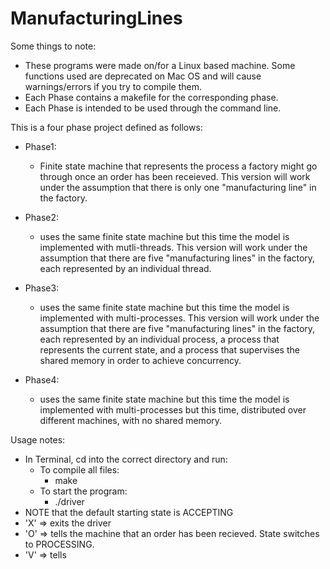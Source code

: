 # ManufacturingLines

Some things to note: 
  - These programs were made on/for a Linux based machine. Some functions used are deprecated on Mac OS and will cause warnings/errors if you try to compile them.
  - Each Phase contains a makefile for the corresponding phase.
  - Each Phase is intended to be used through the command line.
  




This is a four phase project defined as follows:
- Phase1:
  - Finite state machine that represents the process a factory might go through once an order has been receieved. This version will work under the assumption that there is only one "manufacturing line" in the factory.

- Phase2:
  - uses the same finite state machine but this time the model is implemented with mutli-threads. This version will work under the assumption that there are five "manufacturing lines" in the factory, each represented by an individual thread.
 
- Phase3: 
  - uses the same finite state machine but this time the model is implemented with multi-processes. This version will work under the assumption that there are five "manufacturing lines" in the factory, each represented by an individual process, a process that represents the current state, and a process that supervises the shared memory in order to achieve concurrency.
    
- Phase4:
  - uses the same finite state machine but this time the model is implemented with multi-processes but this time, distributed over different machines, with no shared memory.



Usage notes:
- In Terminal, cd into the correct directory and run:
  - To compile all files:
    - make
  - To start the program: 
    - ./driver
- NOTE that the default starting state is ACCEPTING
- 'X' => exits the driver
- 'O' => tells the machine that an order has been recieved. State switches to PROCESSING.
- 'V' => tells 
